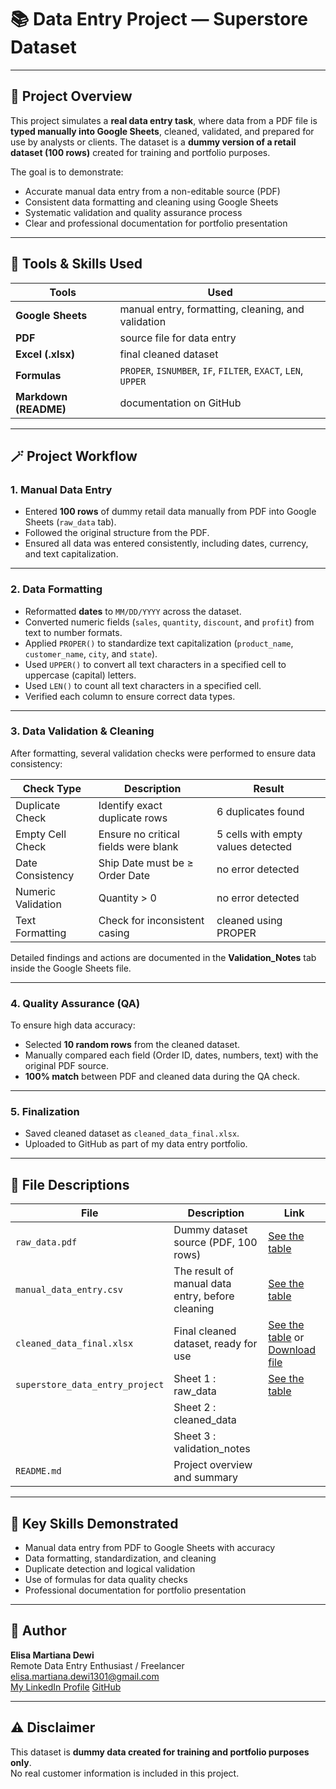 # 📚 Data Entry Project — Superstore Dataset

---

## 📄 Project Overview
This project simulates a **real data entry task**, where data from a PDF file is **typed manually into Google Sheets**, cleaned, validated, and prepared for use by analysts or clients. The dataset is a **dummy version of a retail dataset (100 rows)** created for training and portfolio purposes.


The goal is to demonstrate:
-  Accurate manual data entry from a non-editable source (PDF)  
-  Consistent data formatting and cleaning using Google Sheets  
-  Systematic validation and quality assurance process  
-  Clear and professional documentation for portfolio presentation

---

## 🧠 Tools & Skills Used
| Tools                 | Used                                                          |
|---------------------- | --------------------------------------------------------------|
| **Google Sheets**     | manual entry, formatting, cleaning, and validation            |  
| **PDF**               | source file for data entry                                    |
| **Excel (.xlsx)**     |final cleaned dataset                                          |
| **Formulas**          | `PROPER`, `ISNUMBER`, `IF`, `FILTER`, `EXACT`, `LEN`, `UPPER` |
| **Markdown (README)** | documentation on GitHub                                       |

---

## 🪄 Project Workflow

### 1. Manual Data Entry
- Entered **100 rows** of dummy retail data manually from PDF into Google Sheets (`raw_data` tab).  
- Followed the original structure from the PDF.
- Ensured all data was entered consistently, including dates, currency, and text capitalization.

---

### 2. Data Formatting
- Reformatted **dates** to `MM/DD/YYYY` across the dataset.  
- Converted numeric fields (`sales`, `quantity`, `discount`, and `profit`) from text to number formats.  
- Applied `PROPER()` to standardize text capitalization (`product_name`, `customer_name`, `city`, and `state`).  
- Used `UPPER()` to convert all text characters in a specified cell to uppercase (capital) letters.
- Used `LEN()` to count all text characters in a specified cell. 
- Verified each column to ensure correct data types.

---

### 3. Data Validation & Cleaning
After formatting, several validation checks were performed to ensure data consistency:

| Check Type            | Description                                   | Result                                         |
|-----------------------|-----------------------------------------------|------------------------------------------------|
| Duplicate Check       | Identify exact duplicate rows                 | 6 duplicates found                             |
| Empty Cell Check      | Ensure no critical fields were blank          | 5 cells with empty values detected             |
| Date Consistency      | Ship Date must be ≥ Order Date                | no error detected                              |
| Numeric Validation    | Quantity > 0                                  | no error detected                              |
| Text Formatting       | Check for inconsistent casing                 | cleaned using PROPER                           |

Detailed findings and actions are documented in the **Validation_Notes** tab inside the Google Sheets file.

---

### 4. Quality Assurance (QA)
To ensure high data accuracy:
- Selected **10 random rows** from the cleaned dataset.  
- Manually compared each field (Order ID, dates, numbers, text) with the original PDF source.  
- **100% match** between PDF and cleaned data during the QA check.

---

### 5. Finalization
- Saved cleaned dataset as `cleaned_data_final.xlsx`.  
- Uploaded to GitHub as part of my data entry portfolio.

---

## 📂 File Descriptions

| File                            | Description                                       | Link |
|---------------------------------|---------------------------------------------------|---------------- |
| `raw_data.pdf`                  | Dummy dataset source (PDF, 100 rows)              | [See the table](https://drive.google.com/file/d/1wLiC-IoMwC90UdaTBnef-A58EaZrZym3/view?usp=sharing) |
| `manual_data_entry.csv`         | The result of manual data entry, before cleaning  | [See the table]() | 
| `cleaned_data_final.xlsx`       | Final cleaned dataset, ready for use              | [See the table](https://docs.google.com/spreadsheets/d/13atDfoFfYOcI8OQu4fWFTuT6p3n7v5zo/edit?usp=sharing&ouid=101185424288016451803&rtpof=true&sd=true) or [Download file]() |
| `superstore_data_entry_project` | Sheet 1 : raw_data                                | [See the table](https://docs.google.com/spreadsheets/d/10G_UGdhbpiiDNO0kkxiHV3qmrgS8DRpXKDiTo1uFcIQ/edit?usp=sharing) |
|                                 | Sheet 2 : cleaned_data                            | |
|                                 | Sheet 3 : validation_notes                        | |
| `README.md`                     | Project overview and summary                      | |

---

## 📝 Key Skills Demonstrated
-  Manual data entry from PDF to Google Sheets with accuracy  
-  Data formatting, standardization, and cleaning  
-  Duplicate detection and logical validation  
-  Use of formulas for data quality checks  
-  Professional documentation for portfolio presentation

---

## 📌 Author
**Elisa Martiana Dewi**  
Remote Data Entry Enthusiast / Freelancer  
elisa.martiana.dewi1301@gmail.com  
[My LinkedIn Profile](https://www.linkedin.com/in/elisa-martiana-dewi1301/) 
[GitHub](#)

---

## ⚠️ Disclaimer
This dataset is **dummy data created for training and portfolio purposes only**.  
No real customer information is included in this project.




